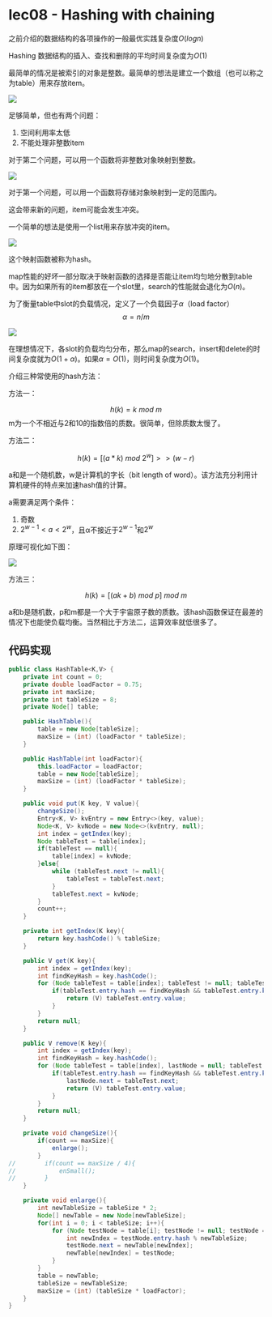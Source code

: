 # lec08 - Hashing with chaining
之前介绍的数据结构的各项操作的一般最优实践复杂度$O(logn)$

Hashing 数据结构的插入、查找和删除的平均时间复杂度为$O(1)$

最简单的情况是被索引的对象是整数。最简单的想法是建立一个数组（也可以称之为table）用来存放item。

![](https://gitee.com/skytreedelivery/cloudimage/raw/master/img/20220221150110.png)

足够简单，但也有两个问题：

1. 空间利用率太低
2. 不能处理非整数item

对于第二个问题，可以用一个函数将非整数对象映射到整数。

![](https://gitee.com/skytreedelivery/cloudimage/raw/master/img/20220221150155.png)

对于第一个问题，可以用一个函数将存储对象映射到一定的范围内。

这会带来新的问题，item可能会发生冲突。

一个简单的想法是使用一个list用来存放冲突的item。

![](https://gitee.com/skytreedelivery/cloudimage/raw/master/img/20220221150205.png)

这个映射函数被称为hash。

map性能的好坏一部分取决于映射函数的选择是否能让item均匀地分散到table中。因为如果所有的item都放在一个slot里，search的性能就会退化为$O(n)$。

为了衡量table中slot的负载情况，定义了一个负载因子$α$（load factor）
$$α=n/m$$

![](https://gitee.com/skytreedelivery/cloudimage/raw/master/img/20220221150531.png)

在理想情况下，各slot的负载均匀分布，那么map的search，insert和delete的时间复杂度就为$O(1+α)$。如果$α=O(1)$，则时间复杂度为$O(1)$。

介绍三种常使用的hash方法：

方法一：

$$h(k) = k\ mod\ m$$
m为一个不相近与2和10的指数倍的质数。很简单，但除质数太慢了。

方法二：

$$h(k)=[(a*k)\ mod\ 2^w]>>(w-r)$$

a和是一个随机数，w是计算机的字长（bit length of word）。该方法充分利用计算机硬件的特点来加速hash值的计算。

a需要满足两个条件：
1. 奇数
2. $2^{w-1}<a<2^w$，且α不接近于$2^{w-1}$和$2^w$

原理可视化如下图：

![](https://gitee.com/skytreedelivery/cloudimage/raw/master/img/20220221151323.png)

方法三：

$$h(k) = [(ak+b)\ mod\ p]\ mod\ m$$

a和b是随机数，p和m都是一个大于宇宙原子数的质数。该hash函数保证在最差的情况下也能使负载均衡。当然相比于方法二，运算效率就低很多了。

## 代码实现
```java
public class HashTable<K,V> {
    private int count = 0;
    private double loadFactor = 0.75;
    private int maxSize;
    private int tableSize = 8;
    private Node[] table;

    public HashTable(){
        table = new Node[tableSize];
        maxSize = (int) (loadFactor * tableSize);
    }

    public HashTable(int loadFactor){
        this.loadFactor = loadFactor;
        table = new Node[tableSize];
        maxSize = (int) (loadFactor * tableSize);
    }

    public void put(K key, V value){
        changeSize();
        Entry<K, V> kvEntry = new Entry<>(key, value);
        Node<K, V> kvNode = new Node<>(kvEntry, null);
        int index = getIndex(key);
        Node tableTest = table[index];
        if(tableTest == null){
            table[index] = kvNode;
        }else{
            while (tableTest.next != null){
                tableTest = tableTest.next;
            }
            tableTest.next = kvNode;
        }
        count++;
    }

    private int getIndex(K key){
        return key.hashCode() % tableSize;
    }

    public V get(K key){
        int index = getIndex(key);
        int findKeyHash = key.hashCode();
        for (Node tableTest = table[index]; tableTest != null; tableTest = tableTest.next){
            if(tableTest.entry.hash == findKeyHash && tableTest.entry.key.equals(key)){
                return (V) tableTest.entry.value;
            }
        }
        return null;
    }

    public V remove(K key){
        int index = getIndex(key);
        int findKeyHash = key.hashCode();
        for (Node tableTest = table[index], lastNode = null; tableTest != null; lastNode = tableTest, tableTest = tableTest.next){
            if(tableTest.entry.hash == findKeyHash && tableTest.entry.key.equals(key)){
                lastNode.next = tableTest.next;
                return (V) tableTest.entry.value;
            }
        }
        return null;
    }

    private void changeSize(){
        if(count == maxSize){
            enlarge();
        }
//        if(count == maxSize / 4){
//            enSmall();
//        }
    }

    private void enlarge(){
        int newTableSize = tableSize * 2;
        Node[] newTable = new Node[newTableSize];
        for(int i = 0; i < tableSize; i++){
            for (Node testNode = table[i]; testNode != null; testNode = testNode.next){
                int newIndex = testNode.entry.hash % newTableSize;
                testNode.next = newTable[newIndex];
                newTable[newIndex] = testNode;
            }
        }
        table = newTable;
        tableSize = newTableSize;
        maxSize = (int) (tableSize * loadFactor);
    }
}
```
